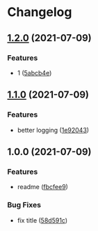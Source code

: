 # Changelog

## [1.2.0](https://www.github.com/christopherthielen/release-please-test/compare/server-v1.1.0...server-v1.2.0) (2021-07-09)


### Features

* 1 ([5abcb4e](https://www.github.com/christopherthielen/release-please-test/commit/5abcb4ec8dccfe68b958398c7951057690f480f2))

## [1.1.0](https://www.github.com/christopherthielen/release-please-test/compare/server-v1.0.0...server-v1.1.0) (2021-07-09)


### Features

* better logging ([1e92043](https://www.github.com/christopherthielen/release-please-test/commit/1e9204332e83bbfb60f25f53ca18074874022aa0))

## 1.0.0 (2021-07-09)


### Features

* readme ([fbcfee9](https://www.github.com/christopherthielen/release-please-test/commit/fbcfee9385e246ee2c96c6356eb88beab234e0f4))


### Bug Fixes

* fix title ([58d591c](https://www.github.com/christopherthielen/release-please-test/commit/58d591cab605284cd41016b37e5237f846bacedd))
